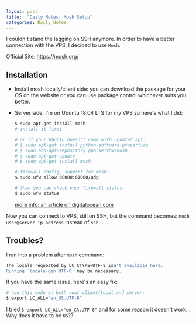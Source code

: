 ```yaml
---
layout: post
title:  "Daily Notes: Mosh Setup"
categories: Daily Notes
---
```


I couldn't stand the lagging on SSH anymore. In order to have a better connection with the VPS, I decided to use `Mosh`.

Official Site: https://mosh.org/

## Installation

* Install mosh locally/client side: you can download the package for your OS on the website or you can use package control whichever suits you better.

* Server side, I'm on Ubuntu 18.04 LTS for my VPS so here's what I did:

  ```bash
  $ sudo apt-get install mosh
  # install it first
  
  # or if your Ubuntu doesn't come with updated apt:
  # $ sudo apt-get install python-software-properties
  # $ sudo add-apt-repository ppa:keithw/mosh
  # $ sudo apt-get update
  # $ sudo apt-get install mosh
  
  # firewall config, support for mosh:
  $ sudo ufw allow 60000:61000/udp
  
  # then you can check your firewall status:
  $ sudo ufw status
  ```

  [more info: an article on digitalocean.com](https://www.digitalocean.com/community/tutorials/how-to-install-and-use-mosh-on-a-vps)

Now you can connect to VPS, still on SSH, but the command becomes: `mosh user@server_ip_address` instead of `ssh ...`

## **Troubles?**

I ran into a problem after `mosh` command:

```bash
The locale requested by LC_CTYPE=UTF-8 isn't available here.
Running `locale-gen UTF-8' may be necessary.
```

If you have the same issue, here's an easy fix:

```bash
# run this code on both your client/local and server:
$ export LC_ALL="en_US.UTF-8"
```

I tried `$ export LC_ALL="en_CA.UTF-8"` and for some reason it doesn't work... Why does it have to be `US`??